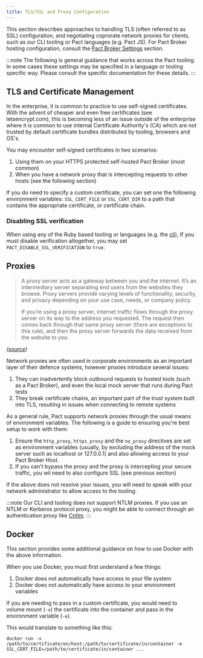 ```yaml
---
title: TLS/SSL and Proxy Configuration
---
```


This section describes approaches to handling TLS (often referred to as SSL) configuration, and negotiating coprorate network proxies for clients, such as our CLI tooling or Pact languages (e.g. Pact JS). For Pact Broker hosting configuration, consult the [Pact Broker Settings](/pact_broker/configuration/settings) section.

:::note
The following is general guidance that works across the Pact tooling. In some cases these settings may be specified in a language or tooling specific way. Please consult the specific documentation for these details.
:::

## TLS and Certificate Management

In the enterprise, it is common to practice to use self-signed certificates. With the advent of cheaper and even free certificates (see letsencrypt.com), this is becoming less of an issue outside of the enterprise where it is common to use internal Certificate Authority's (CA) which are not trusted by default certificate bundles distributed by tooling, browsers and OS's.

You may encounter self-signed certificates in two scenarios:

1. Using them on your HTTPS protected self-hosted Pact Broker (most common)
2. When you have a network proxy that is intercepting requests to other hosts (see the following section)

If you do need to specify a custom certificate, you can set one the following environment variables: `SSL_CERT_FILE` or `SSL_CERT_DIR` to a path that contains the appropriate certificate, or certificate chain.


### Disabling SSL verification

When using any of the Ruby based tooling or languages (e.g. the [cli](/implementation_guides/cli)), If you must disable verification altogether, you may set `PACT_DISABLE_SSL_VERIFICATION` to `true`. 

## Proxies

> A proxy server acts as a gateway between you and the internet. It’s an intermediary server separating end users from the websites they browse. Proxy servers provide varying levels of functionality, security, and privacy depending on your use case, needs, or company policy.
> 
> If you’re using a proxy server, internet traffic flows through the proxy server on its way to the address you requested. The request then comes back through that same proxy server (there are exceptions to this rule), and then the proxy server forwards the data received from the website to you.

_([source](https://faun.pub/enterprise-proxies-are-a-pain-learn-how-to-survive-the-proxy-1e28b88a16e6))_

Network proxies are often used in corporate environments as an important layer of their defence systems, however proxies introduce several issues:

1. They can inadvertently block outbound requests to hosted tools (such as a Pact Broker), and even the local mock server that runs during Pact tests
2. They break certificate chains, an important part of the trust system built into TLS, resulting in issues when connecting to remote systems

As a general rule, Pact supports network proxies through the usual means of environment variables. The following is a guide to ensuring you're best setup to work with them:

1. Ensure the `http_proxy`, `https_proxy` and the `no_proxy` directives are set as environment variables (usually, by excluding the address of the mock server such as localhost or 127.0.0.1) and also allowing access to your Pact Broker Host.
2. If you can't bypass the proxy and the proxy is intercepting your secure traffic, you wil need to also configure SSL (see previous section)

If the above does not resolve your issues, you will need to speak with your network administrator to allow access to the tooling.

:::note
Our CLI and tooling does not support NTLM proxies. If you use an NTLM or Kerberos protocol proxy, you might be able to connect through an authentication proxy like [Cntlm](http://cntlm.sourceforge.net/).
:::

## Docker

This section provides some additional guidance on how to use Docker with the above information.

When you use Docker, you must first understand a few things:

1. Docker does not automatically have access to your file system
2. Docker does not automatically have access to your environment variables

If you are needing to pass in a custom certificate, you would need to volume mount (`-v`) the certificate into the container and pass in the environment variable (`-e`).

This would translate to something like this:
```
docker run -v /path/to/certificate/on/host:/path/to/certificate/in/container -e SSL_CERT_FILE=/path/to/certificate/in/container ...
```
